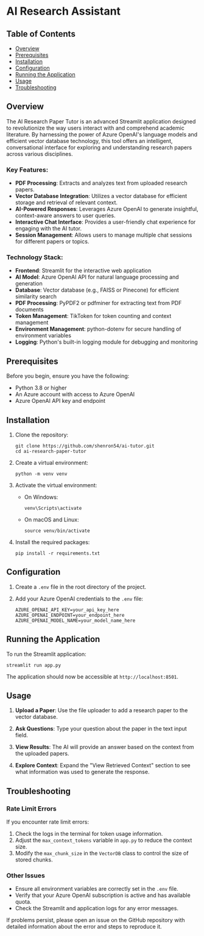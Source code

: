 # AI Research Assistant

## Table of Contents
- [Overview](#overview)
- [Prerequisites](#prerequisites)
- [Installation](#installation)
- [Configuration](#configuration)
- [Running the Application](#running-the-application)
- [Usage](#usage)
- [Troubleshooting](#troubleshooting)

## Overview

The AI Research Paper Tutor is an advanced Streamlit application designed to revolutionize the way users interact with and comprehend academic literature. By harnessing the power of Azure OpenAI's language models and efficient vector database technology, this tool offers an intelligent, conversational interface for exploring and understanding research papers across various disciplines.

### Key Features:
- **PDF Processing**: Extracts and analyzes text from uploaded research papers.
- **Vector Database Integration**: Utilizes a vector database for efficient storage and retrieval of relevant context.
- **AI-Powered Responses**: Leverages Azure OpenAI to generate insightful, context-aware answers to user queries.
- **Interactive Chat Interface**: Provides a user-friendly chat experience for engaging with the AI tutor.
- **Session Management**: Allows users to manage multiple chat sessions for different papers or topics.

### Technology Stack:
- **Frontend**: Streamlit for the interactive web application
- **AI Model**: Azure OpenAI API for natural language processing and generation
- **Database**: Vector database (e.g., FAISS or Pinecone) for efficient similarity search
- **PDF Processing**: PyPDF2 or pdfminer for extracting text from PDF documents
- **Token Management**: TikToken for token counting and context management
- **Environment Management**: python-dotenv for secure handling of environment variables
- **Logging**: Python's built-in logging module for debugging and monitoring

## Prerequisites

Before you begin, ensure you have the following:

- Python 3.8 or higher
- An Azure account with access to Azure OpenAI
- Azure OpenAI API key and endpoint

## Installation

1. Clone the repository:
   ```
   git clone https://github.com/shenron54/ai-tutor.git
   cd ai-research-paper-tutor
   ```

2. Create a virtual environment:
   ```
   python -m venv venv
   ```

3. Activate the virtual environment:
   - On Windows:
     ```
     venv\Scripts\activate
     ```
   - On macOS and Linux:
     ```
     source venv/bin/activate
     ```

4. Install the required packages:
   ```
   pip install -r requirements.txt
   ```

## Configuration

1. Create a `.env` file in the root directory of the project.

2. Add your Azure OpenAI credentials to the `.env` file:
   ```
   AZURE_OPENAI_API_KEY=your_api_key_here
   AZURE_OPENAI_ENDPOINT=your_endpoint_here
   AZURE_OPENAI_MODEL_NAME=your_model_name_here
   ```

## Running the Application

To run the Streamlit application:

```
streamlit run app.py
```

The application should now be accessible at `http://localhost:8501`.

## Usage

1. **Upload a Paper**: Use the file uploader to add a research paper to the vector database.

2. **Ask Questions**: Type your question about the paper in the text input field.

3. **View Results**: The AI will provide an answer based on the context from the uploaded papers.

4. **Explore Context**: Expand the "View Retrieved Context" section to see what information was used to generate the response.

## Troubleshooting

### Rate Limit Errors

If you encounter rate limit errors:

1. Check the logs in the terminal for token usage information.
2. Adjust the `max_context_tokens` variable in `app.py` to reduce the context size.
3. Modify the `max_chunk_size` in the `VectorDB` class to control the size of stored chunks.

### Other Issues

- Ensure all environment variables are correctly set in the `.env` file.
- Verify that your Azure OpenAI subscription is active and has available quota.
- Check the Streamlit and application logs for any error messages.

If problems persist, please open an issue on the GitHub repository with detailed information about the error and steps to reproduce it.
```
